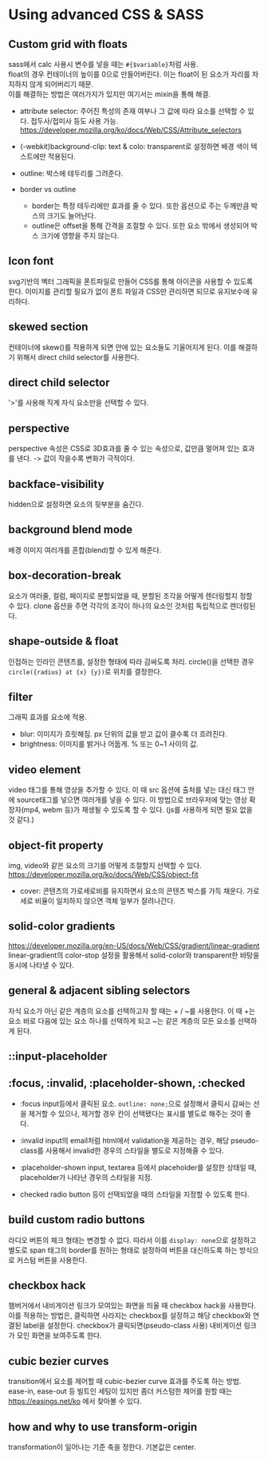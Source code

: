 # Using advanced CSS & SASS

## Custom grid with floats

sass에서 calc 사용시 변수를 넣을 때는 `#{$variable}`처럼 사용.
<br>
float의 경우 컨테이너의 높이를 0으로 만들어버린다. 이는 float이 된 요소가 자리를 차지하지 않게 되어버리기 때문.
<br>
이를 해결하는 방법은 여러가지가 있지만 여기서는 mixin을 통해 해결.

- attribute selector: 주어진 특성의 존재 여부나 그 값에 따라 요소를 선택할 수 있다. 접두사/접미사 등도 사용 가능.
  https://developer.mozilla.org/ko/docs/Web/CSS/Attribute_selectors

- (-webkit)background-clip: text & colo: transparent로 설정하면 배경 색이 텍스트에만 적용된다.

- outline: 박스에 테두리를 그려준다.
  <br>
- border vs outline
  - border는 특정 테두리에만 효과를 줄 수 있다. 또한 옵션으로 주는 두께만큼 박스의 크기도 늘어난다.
  - outline은 offset을 통해 간격을 조절할 수 있다. 또한 요소 밖에서 생성되어 박스 크기에 영향을 주지 않는다.

## Icon font

svg기반의 벡터 그래픽을 폰트파일로 만들어 CSS를 통해 아이콘을 사용할 수 있도록 한다.
이미지를 관리할 필요가 없이 폰트 파일과 CSS만 관리하면 되므로 유지보수에 유리하다.

## skewed section

컨테이너에 skew()를 적용하게 되면 안에 있는 요소들도 기울어지게 된다. 이를 해결하기 위해서 direct child selector를 사용한다.

## direct child selector

'>'를 사용해 직계 자식 요소만을 선택할 수 있다.

## perspective

perspective 속성은 CSS로 3D효과를 줄 수 있는 속성으로, 값만큼 멀어져 있는 효과를 낸다. -> 값이 작을수록 변화가 극적이다.

## backface-visibility

hidden으로 설정하면 요소의 뒷부분을 숨긴다.

## background blend mode

배경 이미지 여러개를 혼합(blend)할 수 있게 해준다.

## box-decoration-break

요소가 여러줄, 컬럼, 페이지로 분할되었을 때, 분할된 조각을 어떻게 렌더링할지 정할 수 있다. clone 옵션을 주면 각각의 조각이 하나의 요소인 것처럼 독립적으로 렌더링된다.

## shape-outside & float

인접하는 인라인 콘텐츠를, 설정한 형태에 따라 감싸도록 처리. circle()을 선택한 경우 `circle({radius} at {x} {y})`로 위치를 결정한다.

## filter

그래픽 효과를 요소에 적용.

- blur: 이미지가 흐릿해짐. px 단위의 값을 받고 값이 클수록 더 흐려진다.
- brightness: 이미지를 밝거나 어둡게. % 또는 0~1 사이의 값.

## video element

video 태그를 통해 영상을 추가할 수 있다. 이 때 src 옵션에 출처를 넣는 대신 태그 안에 source태그를 넣으면 여러개를 넣을 수 있다. 이 방법으로 브라우저에 맞는 영상 확장자(mp4, webm 등)가 재생될 수 있도록 할 수 있다. (js를 사용하게 되면 필요 없을 것 같다.)

## object-fit property

img, video와 같은 요소의 크기를 어떻게 조절할지 선택할 수 있다. https://developer.mozilla.org/ko/docs/Web/CSS/object-fit

- cover: 콘텐츠의 가로세로비를 유지하면서 요소의 콘텐츠 박스를 가득 채운다. 가로세로 비율이 일치하지 않으면 객체 일부가 잘려나간다.

## solid-color gradients

https://developer.mozilla.org/en-US/docs/Web/CSS/gradient/linear-gradient <br>
linear-gradient의 color-stop 설정을 활용해서 solid-color와 transparent한 바탕을 동시에 나타낼 수 있다.

## general & adjacent sibling selectors

자식 요소가 아닌 같은 계층의 요소를 선택하고자 할 때는 + / ~를 사용한다. 이 때 +는 요소 바로 다음에 있는 요소 하나를 선택하게 되고 ~는 같은 계층의 모든 요소를 선택하게 된다.

## ::input-placeholder

## :focus, :invalid, :placeholder-shown, :checked

- :focus
  input등에서 클릭된 요소. `outline: none;`으로 설정해서 클릭시 감싸는 선을 제거할 수 있으나, 제거할 경우 칸이 선택됐다는 표시를 별도로 해주는 것이 좋다.

- :invalid
  input의 email처럼 html에서 validation을 제공하는 경우, 해당 pseudo-class를 사용해서 invalid한 경우의 스타일을 별도로 지정해줄 수 있다.

- :placeholder-shown
  input, textarea 등에서 placeholder를 설정한 상태일 때, placeholder가 나타난 경우의 스타일을 지정.

- checked
  radio button 등이 선택되었을 때의 스타일을 지정할 수 있도록 한다.

## build custom radio buttons

라디오 버튼의 체크 형태는 변경할 수 없다. 따라서 이를 `display: none`으로 설정하고 별도로 span 태그의 border를 원하는 형태로 설정하여 버튼을 대신하도록 하는 방식으로 커스텀 버튼을 사용한다.

## checkbox hack

햄버거에서 내비게이션 링크가 모여있는 화면을 띄울 때 checkbox hack을 사용한다. <br>
이를 적용하는 방법은, 클릭하면 사라지는 checkbox를 설정하고 해당 checkbox와 연결된 label을 설정한다. checkbox가 클릭되면(pseudo-class 사용) 내비게이션 링크가 모인 화면을 보여주도록 한다.

## cubic bezier curves

transition에서 요소를 제어할 때 cubic-bezier curve 효과를 주도록 하는 방법. ease-in, ease-out 등 빌트인 세팅이 있지만 좀더 커스텀한 제어를 원할 때는 https://easings.net/ko 에서 찾아볼 수 있다.

## how and why to use transform-origin

transformation이 일어나는 기준 축을 정한다. 기본값은 center.

